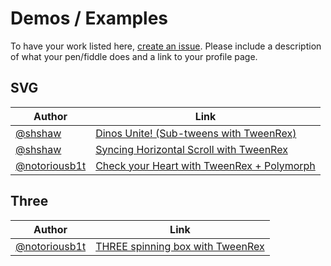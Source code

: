 # Demos / Examples
To have your work listed here, [create an issue](https://github.com/tweenrex/tweenrex/issues).  Please include a description of what your pen/fiddle does and a link to your profile page.

## SVG

| Author | Link |
| -- | -- |
| [@shshaw](https://codepen.io/shshaw/)  | [Dinos Unite! (Sub-tweens with TweenRex)](https://codepen.io/shshaw/pen/mqMRbE) |
| [@shshaw](https://codepen.io/shshaw/)  | [Syncing Horizontal Scroll with TweenRex](https://codepen.io/shshaw/pen/jaLqBB) |
| [@notoriousb1t](https://codepen.io/notoriousb1t/) | [Check your Heart with TweenRex + Polymorph](https://codepen.io/notoriousb1t/pen/dZveGQ) |
## Three

| Author | Link |
| -- | -- |
| [@notoriousb1t](https://codepen.io/notoriousb1t/)| [THREE spinning box with TweenRex](https://codepen.io/notoriousb1t/pen/GOyQmB) |
